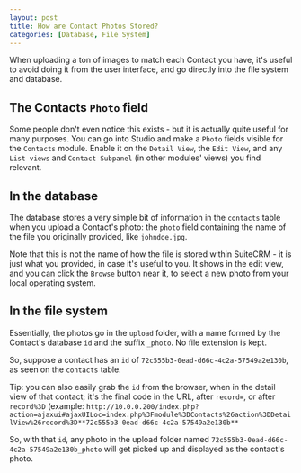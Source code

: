 ```yaml
---
layout: post
title: How are Contact Photos Stored?
categories: [Database, File System]
---
```


When uploading a ton of images to match each Contact you have, it's useful to avoid doing it from the user interface, and go directly into the file system and database.

## The Contacts `Photo` field

Some people don't even notice this exists - but it is actually quite useful for many purposes. You can go into Studio and make a `Photo` fields visible for the `Contacts` module. Enable it on the `Detail View`, the `Edit View`, and any `List views` and `Contact Subpanel` (in other modules' views) you find relevant.

## In the database

The database stores a very simple bit of information in the `contacts` table when you upload a Contact's photo: the `photo` field containing the name of the file you originally provided, like `johndoe.jpg`.

Note that this is not the name of how the file is stored within SuiteCRM - it is just what you provided, in case it's useful to you. It shows in the edit view, and you can click the `Browse` button near it, to select a new photo from your local operating system.

## In the file system

Essentially, the photos go in the `upload` folder, with a name formed by the Contact's database `id` and the suffix `_photo`. No file extension is kept.

So, suppose a contact has an `id` of `72c555b3-0ead-d66c-4c2a-57549a2e130b`, as seen on the `contacts` table. 

Tip: you can also easily grab the `id` from the browser, when in the detail view of that contact; it's the final code in the URL, after `record=`, or after `record%3D` (example: `http://10.0.0.200/index.php?action=ajaxui#ajaxUILoc=index.php%3Fmodule%3DContacts%26action%3DDetailView%26record%3D**72c555b3-0ead-d66c-4c2a-57549a2e130b**`

So, with that `id`, any photo in the upload folder named `72c555b3-0ead-d66c-4c2a-57549a2e130b_photo` will get picked up and displayed as the contact's photo.